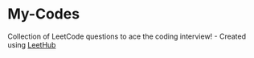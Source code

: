 # My-Codes
Collection of LeetCode questions to ace the coding interview! - Created using [LeetHub](https://github.com/QasimWani/LeetHub)
